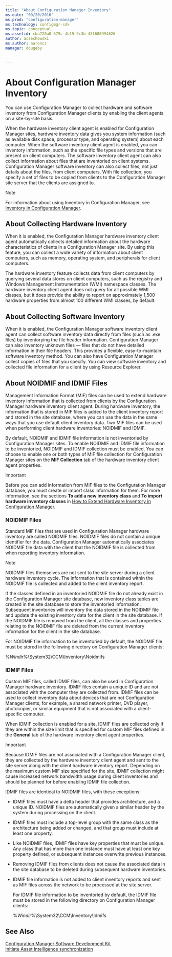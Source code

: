 ```yaml
---
title: "About Configuration Manager Inventory"
ms.date: "09/20/2016"
ms.prod: "configuration-manager"
ms.technology: configmgr-sdk
ms.topic: conceptual
ms.assetid: cba720a8-679c-4b19-9c3b-431680994626
author: aczechowski
ms.author: aaroncz
manager: dougeby


---
```

# About Configuration Manager Inventory
You can use Configuration Manager to collect hardware and software inventory from Configuration Manager clients by enabling the client agents on a site-by-site basis.  

 When the hardware inventory client agent is enabled for Configuration Manager sites, hardware inventory data gives you system information (such as available disk space, processor type, and operating system) about each computer. When the software inventory client agent is enabled, you can inventory information, such as the specific file types and versions that are present on client computers. The software inventory client agent can also collect information about files that are inventoried on client systems. Configuration Manager software inventory can also collect files, not just details about the files, from client computers. With file collection, you specify a set of files to be copied from clients to the Configuration Manager site server that the clients are assigned to.  

> [!NOTE]
>  For information about using Inventory in Configuration Manager, see [Inventory in Configuration Manager](https://go.microsoft.com/fwlink/?LinkId=275839).  

## About Collecting Hardware Inventory  
 When it is enabled, the Configuration Manager hardware inventory client agent automatically collects detailed information about the hardware characteristics of clients in a Configuration Manager site. By using this feature, you can collect a wide variety of information about client computers, such as memory, operating system, and peripherals for client computers.  

 The hardware inventory feature collects data from client computers by querying several data stores on client computers, such as the registry and Windows Management Instrumentation (WMI) namespace classes. The hardware inventory client agent does not query for all possible WMI classes, but it does provide the ability to report on approximately 1,500 hardware properties from almost 100 different WMI classes, by default.  

## About Collecting Software Inventory  
 When it is enabled, the Configuration Manager software inventory client agent can collect software inventory data directly from files (such as .exe files) by inventorying the file header information. Configuration Manager can also inventory unknown files — files that do not have detailed information in their file headers. This provides a flexible, easy-to-maintain software inventory method. You can also have Configuration Manager collect copies of files that you specify. You can view software inventory and collected file information for a client by using Resource Explorer.  

## About NOIDMIF and IDMIF Files  
 Management Information Format (MIF) files can be used to extend hardware inventory information that is collected from clients by the Configuration Manager hardware inventory client agent. During hardware inventory, the information that is stored in MIF files is added to the client inventory report and stored in the site database, where you can use the data in the same ways that you use default client inventory data. Two MIF files can be used when performing client hardware inventories: NOIDMIF and IDMIF.  

 By default, NOIDMIF and IDMIF file information is not inventoried by Configuration Manager sites. To enable NOIDMIF and IDMIF file information to be inventoried, NOIDMIF and IDMIF collection must be enabled. You can choose to enable one or both types of MIF file collection for Configuration Manager sites on the **MIF Collection** tab of the hardware inventory client agent properties.  

> [!IMPORTANT]
>  Before you can add information from MIF files to the Configuration Manager database, you must create or import class information for them. For more information, see the sections **To add a new inventory class** and **To import hardware inventory classes** in [How to Extend Hardware Inventory in Configuration Manager](https://technet.microsoft.com/library/gg712290.aspx).  

### NOIDMIF Files  
 Standard MIF files that are used in Configuration Manager hardware inventory are called NOIDMIF files. NOIDMIF files do not contain a unique identifier for the data. Configuration Manager automatically associates NOIDMIF file data with the client that the NOIDMIF file is collected from when reporting inventory information.  

> [!NOTE]
>  NOIDMIF files themselves are not sent to the site server during a client hardware inventory cycle. The information that is contained within the NOIDMIF file is collected and added to the client inventory report.  

 If the classes defined in an inventoried NOIDMIF file do not already exist in the Configuration Manager site database, new inventory class tables are created in the site database to store the inventoried information. Subsequent inventories will inventory the data stored in the NOIDMIF file and update the existing inventory data for the client in the site database. If the NOIDMIF file is removed from the client, all the classes and properties relating to the NOIDMIF file are deleted from the current inventory information for the client in the site database.  

 For NOIDMIF file information to be inventoried by default, the NOIDMIF file must be stored in the following directory on Configuration Manager clients:  

 %*Windir*%\System32\CCM\Inventory\Noidmifs  

### IDMIF Files  
 Custom MIF files, called IDMIF files, can also be used in Configuration Manager hardware inventory. IDMIF files contain a unique ID and are not associated with the computer they are collected from. IDMIF files can be used to collect inventory data about devices that are not Configuration Manager clients; for example, a shared network printer, DVD player, photocopier, or similar equipment that is not associated with a client-specific computer.  

 When IDMIF collection is enabled for a site, IDMIF files are collected only if they are within the size limit that is specified for custom MIF files defined in the **General** tab of the hardware inventory client agent properties.  

> [!IMPORTANT]
>  Because IDMIF files are not associated with a Configuration Manager client, they are collected by the hardware inventory client agent and sent to the site server along with the client hardware inventory report. Depending on the maximum custom MIF size specified for the site, IDMIF collection might cause increased network bandwidth usage during client inventories and should be planned for before enabling IDMIF file collection.  

 IDMIF files are identical to NOIDMIF files, with these exceptions:  

- IDMIF files must have a delta header that provides architecture, and a unique ID. NOIDMIF files are automatically given a similar header by the system during processing on the client.  

- IDMIF files must include a top-level group with the same class as the architecture being added or changed, and that group must include at least one property.  

- Like NOIDMIF files, IDMIF files have key properties that must be unique. Any class that has more than one instance must have at least one key property defined, or subsequent instances overwrite previous instances.  

- Removing IDMIF files from clients does not cause the associated data in the site database to be deleted during subsequent hardware inventories.  

- IDMIF file information is not added to client inventory reports and sent as MIF files across the network to be processed at the site server.  

  For IDMIF file information to be inventoried by default, the IDMIF file must be stored in the following directory on Configuration Manager clients:  

  %*Windir*%\System32\CCM\Inventory\Idmifs  

## See Also  
 [Configuration Manager Software Development Kit](../../../../develop/core/misc/system-center-configuration-manager-sdk.md)   
[Initiate Asset Intelligence synchronization](/sccm/develop/core/clients/asset-intelligence/how-to-initiate-a-synchronization)
